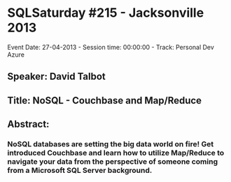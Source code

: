 # SQLSaturday #215 - Jacksonville 2013
Event Date: 27-04-2013 - Session time: 00:00:00 - Track: Personal Dev  Azure
## Speaker: David Talbot
## Title: NoSQL - Couchbase and Map/Reduce
## Abstract:
### NoSQL databases are setting the big data world on fire! Get introduced Couchbase and learn how to utilize Map/Reduce to navigate your data from the perspective of someone coming from a Microsoft SQL Server background.
